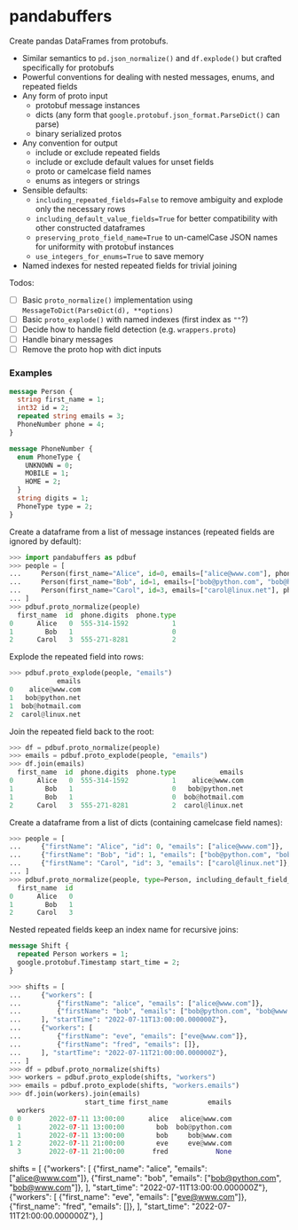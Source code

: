 # pandabuffers

Create pandas DataFrames from protobufs.

* Similar semantics to `pd.json_normalize()` and `df.explode()` but crafted specifically for protobufs
* Powerful conventions for dealing with nested messages, enums, and repeated fields
* Any form of proto input
  * protobuf message instances
  * dicts (any form that `google.protobuf.json_format.ParseDict()` can parse)
  * binary serialized protos
* Any convention for output
  * include or exclude repeated fields
  * include or exclude default values for unset fields
  * proto or camelcase field names
  * enums as integers or strings
* Sensible defaults:
  * `including_repeated_fields=False` to remove ambiguity and explode only the necessary rows
  * `including_default_value_fields=True` for better compatibility with other constructed dataframes
  * `preserving_proto_field_name=True` to un-camelCase JSON names for uniformity with protobuf instances
  * `use_integers_for_enums=True` to save memory
* Named indexes for nested repeated fields for trivial joining

Todos:
- [ ] Basic `proto_normalize()` implementation using `MessageToDict(ParseDict(d), **options)`
- [ ] Basic `proto_explode()` with named indexes (first index as `""`?)
- [ ] Decide how to handle field detection (e.g. `wrappers.proto`)
- [ ] Handle binary messages
- [ ] Remove the proto hop with dict inputs

### Examples

```protobuf
message Person {
  string first_name = 1;
  int32 id = 2;
  repeated string emails = 3;
  PhoneNumber phone = 4;
}

message PhoneNumber {
  enum PhoneType {
    UNKNOWN = 0;
    MOBILE = 1;
    HOME = 2;
  }
  string digits = 1;
  PhoneType type = 2;
}
```

Create a dataframe from a list of message instances (repeated fields are ignored by default):

```python
>>> import pandabuffers as pdbuf
>>> people = [
...     Person(first_name="Alice", id=0, emails=["alice@www.com"], phone=PhoneNumber(digits="555-314-1592", type=1)),
...     Person(first_name="Bob", id=1, emails=["bob@python.com", "bob@hotmail.com"]),
...     Person(first_name="Carol", id=3, emails=["carol@linux.net"], phone=PhoneNumber(digits="555-271-8281", type=2)),
... ]
>>> pdbuf.proto_normalize(people)
  first_name  id  phone.digits  phone.type
0      Alice   0  555-314-1592           1
1        Bob   1                         0
2      Carol   3  555-271-8281           2
```

Explode the repeated field into rows:

```python
>>> pdbuf.proto_explode(people, "emails")
            emails
0    alice@www.com
1   bob@python.net
1  bob@hotmail.com
2  carol@linux.net
```

Join the repeated field back to the root:

```python
>>> df = pdbuf.proto_normalize(people)
>>> emails = pdbuf.proto_explode(people, "emails")
>>> df.join(emails)
  first_name  id  phone.digits  phone.type           emails
0      Alice   0  555-314-1592           1    alice@www.com
1        Bob   1                         0   bob@python.net
1        Bob   1                         0  bob@hotmail.com
2      Carol   3  555-271-8281           2  carol@linux.net
```

Create a dataframe from a list of dicts (containing camelcase field names):

```python
>>> people = [
...     {"firstName": "Alice", "id": 0, "emails": ["alice@www.com"]},
...     {"firstName": "Bob", "id": 1, "emails": ["bob@python.com", "bob@hotmail.com"]},
...     {"firstName": "Carol", "id": 3, "emails": ["carol@linux.net"]},
... ]
>>> pdbuf.proto_normalize(people, type=Person, including_default_field_names=False)
  first_name  id
0      Alice   0
1        Bob   1
2      Carol   3
```

Nested repeated fields keep an index name for recursive joins:

```protobuf
message Shift {
  repeated Person workers = 1;
  google.protobuf.Timestamp start_time = 2;
}
```

```python
>>> shifts = [
...     {"workers": [
...         {"firstName": "alice", "emails": ["alice@www.com"]},
...         {"firstName": "bob", "emails": ["bob@python.com", "bob@www.com"]},
...     ], "startTime": "2022-07-11T13:00:00.000000Z"},
...     {"workers": [
...         {"firstName": "eve", "emails": ["eve@www.com"]},
...         {"firstName": "fred", "emails": []},
...     ], "startTime": "2022-07-11T21:00:00.000000Z"},
... ]
>>> df = pdbuf.proto_normalize(shifts)
>>> workers = pdbuf.proto_explode(shifts, "workers")
>>> emails = pdbuf.proto_explode(shifts, "workers.emails")
>>> df.join(workers).join(emails)
                   start_time first_name          emails
  workers
0 0       2022-07-11 13:00:00      alice   alice@www.com
  1       2022-07-11 13:00:00        bob  bob@python.com
  1       2022-07-11 13:00:00        bob     bob@www.com
1 2       2022-07-11 21:00:00        eve     eve@www.com
  3       2022-07-11 21:00:00       fred            None
```


shifts = [
    {"workers": [
        {"first_name": "alice", "emails": ["alice@www.com"]},
        {"first_name": "bob", "emails": ["bob@python.com", "bob@www.com"]},
    ], "start_time": "2022-07-11T13:00:00.000000Z"},
    {"workers": [
        {"first_name": "eve", "emails": ["eve@www.com"]},
        {"first_name": "fred", "emails": []},
    ], "start_time": "2022-07-11T21:00:00.000000Z"},
]
